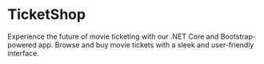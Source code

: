 # TicketShop
Experience the future of movie ticketing with our .NET Core and Bootstrap-powered app. Browse and buy movie tickets with a sleek and user-friendly interface.
